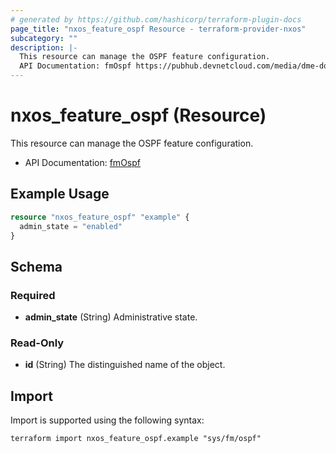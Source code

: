 ```yaml
---
# generated by https://github.com/hashicorp/terraform-plugin-docs
page_title: "nxos_feature_ospf Resource - terraform-provider-nxos"
subcategory: ""
description: |-
  This resource can manage the OSPF feature configuration.
  API Documentation: fmOspf https://pubhub.devnetcloud.com/media/dme-docs-10-2-2/docs/Feature%20Management/fm:Ospf/
---
```


# nxos_feature_ospf (Resource)

This resource can manage the OSPF feature configuration.

- API Documentation: [fmOspf](https://pubhub.devnetcloud.com/media/dme-docs-10-2-2/docs/Feature%20Management/fm:Ospf/)

## Example Usage

```terraform
resource "nxos_feature_ospf" "example" {
  admin_state = "enabled"
}
```

<!-- schema generated by tfplugindocs -->
## Schema

### Required

- **admin_state** (String) Administrative state.

### Read-Only

- **id** (String) The distinguished name of the object.

## Import

Import is supported using the following syntax:

```shell
terraform import nxos_feature_ospf.example "sys/fm/ospf"
```
